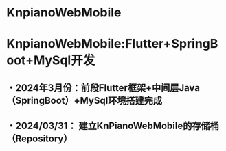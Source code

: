 # KnpianoWebMobile

# KnpianoWebMobile:Flutter+SpringBoot+MySql开发

## ・2024年3月份：前段Flutter框架+中间层Java（SpringBoot）+MySql环境搭建完成

## ・2024/03/31： 建立KnPianoWebMobile的存储桶（Repository）
